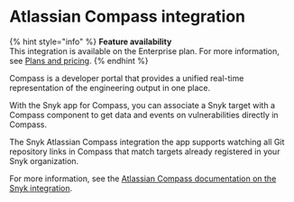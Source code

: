 # Atlassian Compass integration

{% hint style="info" %}
**Feature availability**\
This integration is available on the Enterprise plan. For more information, see [Plans and pricing](https://snyk.io/plans/).
{% endhint %}

Compass is a developer portal that provides a unified real-time representation of the engineering output in one place.

With the Snyk app for Compass, you can associate a Snyk target with a Compass component to get data and events on vulnerabilities directly in Compass.

The Snyk Atlassian Compass integration the app supports watching all Git repository links in Compass that match targets already registered in your Snyk organization.

For more information, see the [Atlassian Compass documentation on the Snyk integration](https://developer.atlassian.com/cloud/compass/integrations/integrate-Compass-with-Snyk/).

